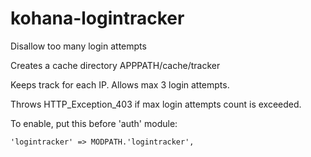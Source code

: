 kohana-logintracker
===================

Disallow too many login attempts

Creates a cache directory APPPATH/cache/tracker

Keeps track for each IP. Allows max 3 login attempts.

Throws HTTP_Exception_403 if max login attempts count is exceeded.

To enable, put this before 'auth' module:

    'logintracker' => MODPATH.'logintracker',
